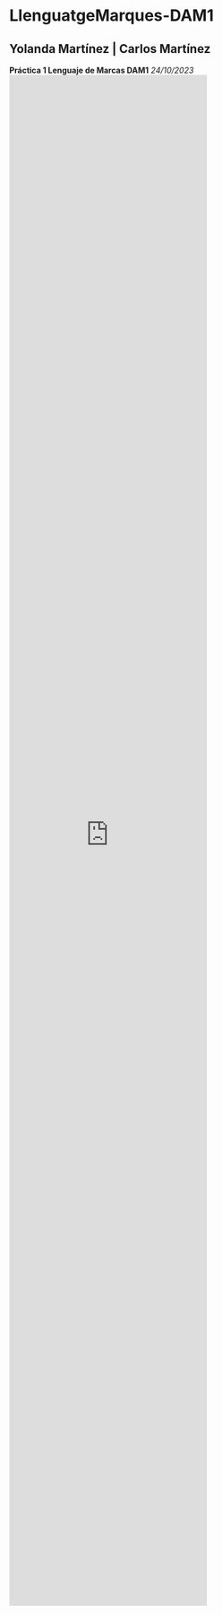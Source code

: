# LlenguatgeMarques-DAM1

<h2>Yolanda Martínez | Carlos Martínez</h2>
<b>Práctica 1 Lenguaje de Marcas DAM1</b> <i>24/10/2023</i>

<iframe src="https://docs.google.com/gview?url=https://marselo-4.github.io/LlenguatgeMarques-DAM1/assets/wireframe.pdf&embedded=true" style="width: 70%; height: 70%;"frameborder="0" ></iframe>
